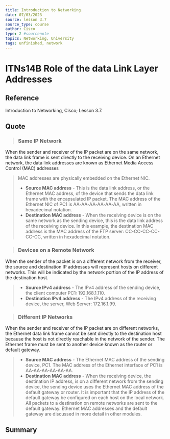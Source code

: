 ```yaml
---
title: Introduction to Networking
date: 07/03/2023
source: lesson 3.7
source_type: course
author: Cisco
type: 2 #sourcenote
topics: Networking, University
tags: unfinished, network
---
```

# ITNs14B Role of the data Link Layer Addresses

## **Reference**
Introduction to Networking, Cisco; Lesson 3.7.

## **Quote**
> ### Same IP Network
When the sender and receiver of the IP packet are on the same network, the data link frame is sent directly to the receiving device. On an Ethernet network, the data link addresses are known as Ethernet Media Access Control (MAC) addresses
> MAC addresses are physically embedded on the Ethernet NIC.
> -   **Source MAC address** - This is the data link address, or the Ethernet MAC address, of the device that sends the data link frame with the encapsulated IP packet. The MAC address of the Ethernet NIC of PC1 is AA-AA-AA-AA-AA-AA, written in hexadecimal notation.
> -   **Destination MAC address** - When the receiving device is on the same network as the sending device, this is the data link address of the receiving device. In this example, the destination MAC address is the MAC address of the FTP server: CC-CC-CC-CC-CC-CC, written in hexadecimal notation.

> ### Devices on a Remote Network
When the sender of the packet is on a different network from the receiver, the source and destination IP addresses will represent hosts on different networks. This will be indicated by the network portion of the IP address of the destination host.
> -   **Source IPv4 address** - The IPv4 address of the sending device, the client computer PC1: 192.168.1.110.
> -   **Destination IPv4 address** - The IPv4 address of the receiving device, the server, Web Server: 172.16.1.99.

> ### Different IP Networks
When the sender and receiver of the IP packet are on different networks, the Ethernet data link frame cannot be sent directly to the destination host because the host is not directly reachable in the network of the sender. The Ethernet frame must be sent to another device known as the router or default gateway.
> -   **Source MAC address** - The Ethernet MAC address of the sending device, PC1. The MAC address of the Ethernet interface of PC1 is AA-AA-AA-AA-AA-AA.
> -   **Destination MAC address** - When the receiving device, the destination IP address, is on a different network from the sending device, the sending device uses the Ethernet MAC address of the default gateway or router.
> It is important that the IP address of the default gateway be configured on each host on the local network. All packets to a destination on remote networks are sent to the default gateway. Ethernet MAC addresses and the default gateway are discussed in more detail in other modules.

## **Summary**
<!-- try to apply the method of the question and the answer, if there is more than one idea, then make a single note or sub note from each idea -->